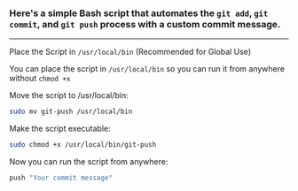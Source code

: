 ### Here's a simple Bash script that automates the `git add`, `git commit`, and `git push` process with a custom commit message.

<hr>

Place the Script in `/usr/local/bin` (Recommended for Global Use)

You can place the script in `/usr/local/bin` so you can run it from anywhere without `chmod +x`

Move the script to /usr/local/bin:
```bash
sudo mv git-push /usr/local/bin
```

Make the script executable:
```bash
sudo chmod +x /usr/local/bin/git-push
```

Now you can run the script from anywhere:
```bash
push "Your commit message"
```